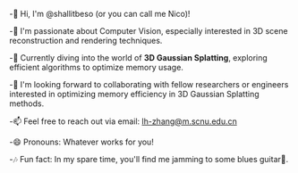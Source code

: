 -👋 Hi, I'm @shallitbeso (or you can call me Nico)!

-👀 I'm passionate about Computer Vision, especially interested in 3D scene reconstruction and rendering techniques.

-🌱 Currently diving into the world of **3D Gaussian Splatting**, exploring efficient algorithms to optimize memory usage.

-💞️ I'm looking forward to collaborating with fellow researchers or engineers interested in optimizing memory efficiency in 3D Gaussian Splatting methods.

-📫 Feel free to reach out via email: lh-zhang@m.scnu.edu.cn

-😄 Pronouns: Whatever works for you!

-🎶 Fun fact: In my spare time, you'll find me jamming to some blues guitar🎸.

<!---
shallitbeso/shallitbeso is a ✨ special ✨ repository because its `README.md` (this file) appears on your GitHub profile.
You can click the Preview link to take a look at your changes.
--->
